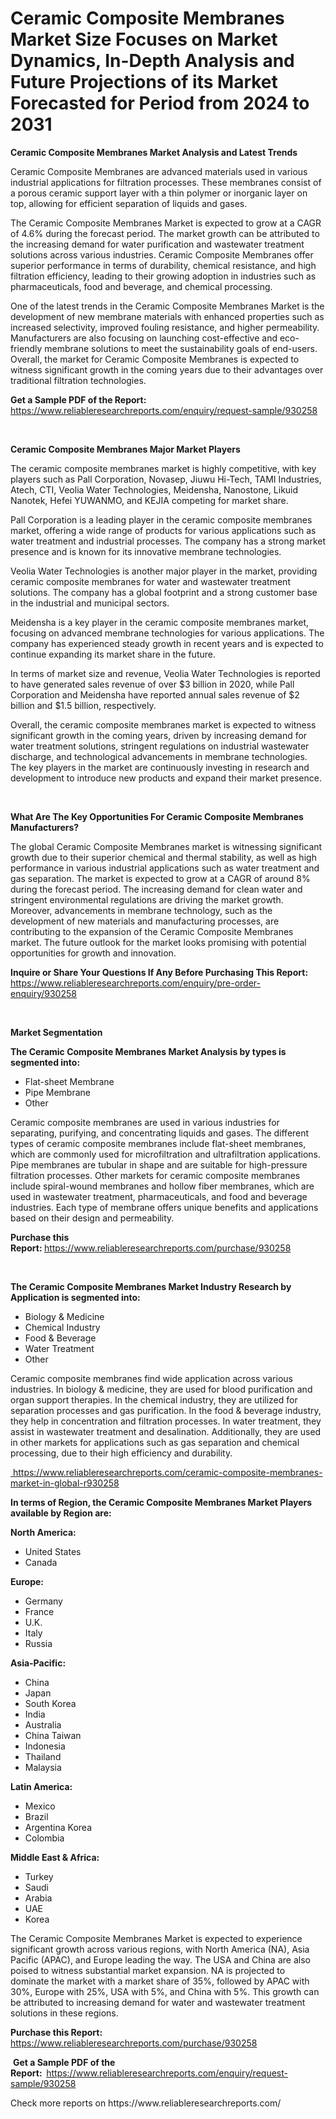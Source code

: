 <p><h1>Ceramic Composite Membranes Market Size Focuses on Market Dynamics, In-Depth Analysis and Future Projections of its Market Forecasted for Period from 2024 to 2031</h1></p><p><strong>Ceramic Composite Membranes Market Analysis and Latest Trends</strong></p>
<p><p>Ceramic Composite Membranes are advanced materials used in various industrial applications for filtration processes. These membranes consist of a porous ceramic support layer with a thin polymer or inorganic layer on top, allowing for efficient separation of liquids and gases.</p><p>The Ceramic Composite Membranes Market is expected to grow at a CAGR of 4.6% during the forecast period. The market growth can be attributed to the increasing demand for water purification and wastewater treatment solutions across various industries. Ceramic Composite Membranes offer superior performance in terms of durability, chemical resistance, and high filtration efficiency, leading to their growing adoption in industries such as pharmaceuticals, food and beverage, and chemical processing.</p><p>One of the latest trends in the Ceramic Composite Membranes Market is the development of new membrane materials with enhanced properties such as increased selectivity, improved fouling resistance, and higher permeability. Manufacturers are also focusing on launching cost-effective and eco-friendly membrane solutions to meet the sustainability goals of end-users. Overall, the market for Ceramic Composite Membranes is expected to witness significant growth in the coming years due to their advantages over traditional filtration technologies.</p></p>
<p><strong>Get a Sample PDF of the Report:&nbsp;</strong> <a href="https://www.reliableresearchreports.com/enquiry/request-sample/930258">https://www.reliableresearchreports.com/enquiry/request-sample/930258</a></p>
<p>&nbsp;</p>
<p><strong>Ceramic Composite Membranes Major Market Players</strong></p>
<p><p>The ceramic composite membranes market is highly competitive, with key players such as Pall Corporation, Novasep, Jiuwu Hi-Tech, TAMI Industries, Atech, CTI, Veolia Water Technologies, Meidensha, Nanostone, Likuid Nanotek, Hefei YUWANMO, and KEJIA competing for market share. </p><p>Pall Corporation is a leading player in the ceramic composite membranes market, offering a wide range of products for various applications such as water treatment and industrial processes. The company has a strong market presence and is known for its innovative membrane technologies.</p><p>Veolia Water Technologies is another major player in the market, providing ceramic composite membranes for water and wastewater treatment solutions. The company has a global footprint and a strong customer base in the industrial and municipal sectors.</p><p>Meidensha is a key player in the ceramic composite membranes market, focusing on advanced membrane technologies for various applications. The company has experienced steady growth in recent years and is expected to continue expanding its market share in the future.</p><p>In terms of market size and revenue, Veolia Water Technologies is reported to have generated sales revenue of over $3 billion in 2020, while Pall Corporation and Meidensha have reported annual sales revenue of $2 billion and $1.5 billion, respectively.</p><p>Overall, the ceramic composite membranes market is expected to witness significant growth in the coming years, driven by increasing demand for water treatment solutions, stringent regulations on industrial wastewater discharge, and technological advancements in membrane technologies. The key players in the market are continuously investing in research and development to introduce new products and expand their market presence.</p></p>
<p>&nbsp;</p>
<p><strong>What Are The Key Opportunities For Ceramic Composite Membranes Manufacturers?</strong></p>
<p><p>The global Ceramic Composite Membranes market is witnessing significant growth due to their superior chemical and thermal stability, as well as high performance in various industrial applications such as water treatment and gas separation. The market is expected to grow at a CAGR of around 8% during the forecast period. The increasing demand for clean water and stringent environmental regulations are driving the market growth. Moreover, advancements in membrane technology, such as the development of new materials and manufacturing processes, are contributing to the expansion of the Ceramic Composite Membranes market. The future outlook for the market looks promising with potential opportunities for growth and innovation.</p></p>
<p><strong>Inquire or Share Your Questions If Any Before Purchasing This Report:</strong> <a href="https://www.reliableresearchreports.com/enquiry/pre-order-enquiry/930258">https://www.reliableresearchreports.com/enquiry/pre-order-enquiry/930258</a></p>
<p>&nbsp;</p>
<p><strong>Market Segmentation</strong></p>
<p><strong>The Ceramic Composite Membranes Market Analysis by types is segmented into:</strong></p>
<p><ul><li>Flat-sheet Membrane</li><li>Pipe Membrane</li><li>Other</li></ul></p>
<p><p>Ceramic composite membranes are used in various industries for separating, purifying, and concentrating liquids and gases. The different types of ceramic composite membranes include flat-sheet membranes, which are commonly used for microfiltration and ultrafiltration applications. Pipe membranes are tubular in shape and are suitable for high-pressure filtration processes. Other markets for ceramic composite membranes include spiral-wound membranes and hollow fiber membranes, which are used in wastewater treatment, pharmaceuticals, and food and beverage industries. Each type of membrane offers unique benefits and applications based on their design and permeability.</p></p>
<p><strong>Purchase this Report:&nbsp;</strong><a href="https://www.reliableresearchreports.com/purchase/930258">https://www.reliableresearchreports.com/purchase/930258</a></p>
<p>&nbsp;</p>
<p><strong>The Ceramic Composite Membranes Market Industry Research by Application is segmented into:</strong></p>
<p><ul><li>Biology & Medicine</li><li>Chemical Industry</li><li>Food & Beverage</li><li>Water Treatment</li><li>Other</li></ul></p>
<p><p>Ceramic composite membranes find wide application across various industries. In biology & medicine, they are used for blood purification and organ support therapies. In the chemical industry, they are utilized for separation processes and gas purification. In the food & beverage industry, they help in concentration and filtration processes. In water treatment, they assist in wastewater treatment and desalination. Additionally, they are used in other markets for applications such as gas separation and chemical processing, due to their high efficiency and durability.</p></p>
<p><a href="https://www.reliableresearchreports.com/ceramic-composite-membranes-market-in-global-r930258">&nbsp;https://www.reliableresearchreports.com/ceramic-composite-membranes-market-in-global-r930258</a></p>
<p><strong>In terms of Region, the Ceramic Composite Membranes Market Players available by Region are:</strong></p>
<p>
    <p> <strong> North America: </strong>
        <ul>
            <li>United States</li>
            <li>Canada</li>
        </ul>
        </p> 
    <p> <strong> Europe: </strong>
        <ul>
            <li>Germany</li>
            <li>France</li>
            <li>U.K.</li>
            <li>Italy</li>
            <li>Russia</li>
        </ul>
        </p> 
    <p> <strong> Asia-Pacific: </strong>
        <ul>
            <li>China</li>
            <li>Japan</li>
            <li>South Korea</li>
            <li>India</li>
            <li>Australia</li>
            <li>China Taiwan</li>
            <li>Indonesia</li>
            <li>Thailand</li>
            <li>Malaysia</li>
        </ul>
        </p> 
    <p> <strong> Latin America: </strong>
        <ul>
            <li>Mexico</li>
            <li>Brazil</li>
            <li>Argentina Korea</li>
            <li>Colombia</li>
        </ul>
        </p> 
    <p> <strong> Middle East & Africa: </strong>
        <ul>
            <li>Turkey</li>
            <li>Saudi</li>
            <li>Arabia</li>
            <li>UAE</li>
            <li>Korea</li>
        </ul>
    </p>
    </p>
<p><p>The Ceramic Composite Membranes Market is expected to experience significant growth across various regions, with North America (NA), Asia Pacific (APAC), and Europe leading the way. The USA and China are also poised to witness substantial market expansion. NA is projected to dominate the market with a market share of 35%, followed by APAC with 30%, Europe with 25%, USA with 5%, and China with 5%. This growth can be attributed to increasing demand for water and wastewater treatment solutions in these regions.</p></p>
<p><strong>Purchase this Report: </strong><a href="https://www.reliableresearchreports.com/purchase/930258">https://www.reliableresearchreports.com/purchase/930258</a></p>
<p>&nbsp;<strong>Get a Sample PDF of the Report:&nbsp;&nbsp;</strong><a href="https://www.reliableresearchreports.com/enquiry/request-sample/930258">https://www.reliableresearchreports.com/enquiry/request-sample/930258</a></p>
<p><strong></strong></p>
<p>Check more reports on https://www.reliableresearchreports.com/</p>